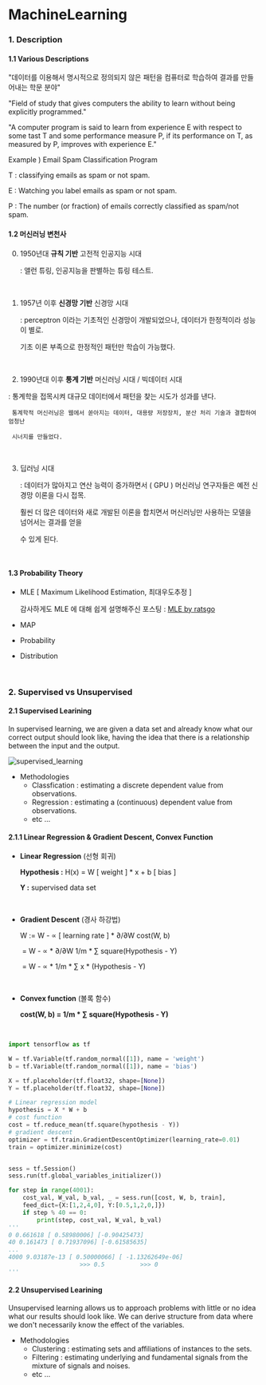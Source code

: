 # MachineLearning



### 1. Description

#### 1.1 Various Descriptions

"데이터를 이용해서 명시적으로 정의되지 않은 패턴을 컴퓨터로 학습하여 결과를 만들어내는 학문 분야"  

"Field of study that gives computers the ability to learn without being explicitly programmed." 

"A computer program is said to learn from experience E with respect to some tast T and some performance measure P,  if its performance on T, as measured by P, improves with experience E."  



Example ) Email Spam Classification Program

T : classifying emails as spam or not spam.

E : Watching you label emails as spam or not spam.

P : The number (or fraction) of emails correctly classified as spam/not spam.



#### 1.2 머신러닝 변천사

0. 1950년대 **규칙 기반** 고전적 인공지능 시대

      : 앨런 튜링, 인공지능을 판별하는 튜링 테스트.

      ​

1. 1957년 이후 **신경망 기반** 신경망 시대

   : perceptron 이라는 기초적인 신경망이 개발되었으나, 데이터가 한정적이라 성능이 별로.

     기초 이론 부족으로 한정적인 패턴만 학습이 가능했다.

   ​

2.  1990년대 이후 **통계 기반** 머신러닝 시대 / 빅데이터 시대

   : 통계학을 접목시켜 대규모 데이터에서 패턴을 찾는 시도가 성과를 낸다.

     통계학적 머신러닝은 웹에서 쏟아지는 데이터, 대용량 저장장치, 분산 처리 기술과 결합하여 엄청난

     시너지를 만들었다.

   ​

3. 딥러닝 시대

   : 데이터가 많아지고 연산 능력이 증가하면서 ( GPU ) 머신러닝 연구자들은 예전 신경망 이론을 다시 접목.

     훨씬 더 많은 데이터와 새로 개발된 이론을 합치면서 머신러닝만 사용하는 모델을 넘어서는 결과를 얻을

     수 있게 된다.

   ​

#### 1.3 Probability Theory

- MLE [ Maximum Likelihood Estimation, 최대우도추정 ]

  감사하게도 MLE 에 대해 쉽게 설명해주신 포스팅 : [MLE by ratsgo](https://ratsgo.github.io/statistics/2017/09/23/MLE/)

- MAP

- Probability

- Distribution

  ​

### 2. Supervised vs Unsupervised

#### 2.1 Supervised Learining

In supervised learning, we are given a data set and already know what our correct output should look like, having the idea that there is a relationship between the input and the output.



![supervised_learning](https://github.com/JUWON-KEVIN-LEE/MachineLearning/blob/master/images/supervised_learning.png)

- Methodologies
  - Classfication : estimating a discrete dependent value from observations.
  - Regression : estimating a (continuous) dependent value from observations.
  - etc ...



#### 2.1.1 Linear Regression & Gradient Descent, Convex Function

- **Linear Regression** (선형 회귀)

  **Hypothesis :** H(x) = W [ weight ] * x + b [ bias ]

  **Y :** supervised data set

  ​

- **Gradient Descent** (경사 하강법)

  W := W - ∝ [ learning rate ] * ∂/∂W cost(W, b)

  ​      = W - ∝ * ∂/∂W 1/m * ∑ square(Hypothesis - Y)

  ​      = W - ∝ * 1/m * ∑ x * (Hypothesis - Y)

  ​

- **Convex function** (볼록 함수)

  **cost(W, b) = 1/m * ∑ square(Hypothesis - Y)**

  ​

```python
import tensorflow as tf

W = tf.Variable(tf.random_normal([1]), name = 'weight')
b = tf.Variable(tf.random_normal([1]), name = 'bias')

X = tf.placeholder(tf.float32, shape=[None])
Y = tf.placeholder(tf.float32, shape=[None])

# Linear regression model
hypothesis = X * W + b
# cost function
cost = tf.reduce_mean(tf.square(hypothesis - Y))
# gradient descent
optimizer = tf.train.GradientDescentOptimizer(learning_rate=0.01)
train = optimizer.minimize(cost)


sess = tf.Session()
sess.run(tf.global_variables_initializer())

for step in range(4001):
    cost_val, W_val, b_val, _ = sess.run([cost, W, b, train], 
    feed_dict={X:[1,2,4,0], Y:[0.5,1,2,0,]})
    if step % 40 == 0:
        print(step, cost_val, W_val, b_val)
'''
0 0.661618 [ 0.58980006] [-0.90425473]
40 0.161473 [ 0.71937096] [-0.61585635]
...
4000 9.03187e-13 [ 0.50000066] [ -1.13262649e-06]
                    >>> 0.5          >>> 0
'''
```




#### 2.2 Unsupervised Learining

Unsupervised learning allows us to approach problems with little or no idea what our results should look like. We can derive structure from data where we don't necessarily know the effect of the variables.

- Methodologies
  - Clustering : estimating sets and affiliations of instances to the sets.
  - Filtering : estimating underlying and fundamental signals from the mixture of signals and noises.
  - etc ...